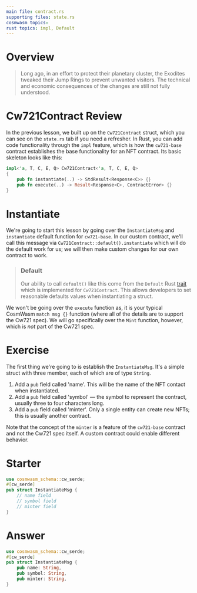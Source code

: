 ```yaml
---
main file: contract.rs
supporting files: state.rs
cosmwasm topics:
rust topics: impl, Default
---
```


# Overview
> Long ago, in an effort to protect their planetary cluster, the Exodites tweaked their Jump Rings to prevent unwanted visitors. The technical and economic consequences of the changes are still not fully understood.

# Cw721Contract Review
In the previous lesson, we built up on the `Cw721Contract` struct, which you can see on the `state.rs` tab if you need a refresher. In Rust, you can add code functionality through the `impl` feature, which is how the `cw721-base` contract establishes the base functionality for an NFT contract. Its basic skeleton looks like this:

```rust
impl<'a, T, C, E, Q> Cw721Contract<'a, T, C, E, Q>
{
    pub fn instantiate(..) -> StdResult<Response<C>> {}
    pub fn execute(..) -> Result<Response<C>, ContractError> {}
}
```

# Instantiate
We're going to start this lesson by going over the `InstantiateMsg` and `instantiate` default function for `cw721-base`. In our custom contract, we'll call this message via `Cw721Contract::default().instantiate` which will do the default work for us; we will then make custom changes for our own contract to work.

> ### Default
> Our ability to call `default()` like this come from the `Default` Rust [trait](https://doc.rust-lang.org/std/default/trait.Default.html)<ExternalLink> which is implemented for `Cw721Contract`. This allows developers to set reasonable defaults values when instantiating a struct.

We won't be going over the `execute` function as, it is your typical CosmWasm `match msg {}` function (where all of the details are to support the Cw721 spec). We will go specifically over the `Mint` function, however, which is *not* part of the Cw721 spec.

# Exercise
The first thing we're going to is establish the `InstantiateMsg`. It's a simple struct with three member, each of which are of type `String`.

1. Add a `pub` field called 'name'. This will be the name of the NFT contact when instantiated.
2. Add a `pub` field called 'symbol' &mdash; the symbol to represent the contract, usually three to four characters long.
3. Add a `pub` field called 'minter'. Only a single entity can create new NFTs; this is usually another contract.

Note that the concept of the `minter` is a feature of the `cw721-base` contract and not the Cw721 spec itself. A custom contract could enable different behavior.


# Starter
```rust
use cosmwasm_schema::cw_serde;
#[cw_serde]
pub struct InstantiateMsg {
    // name field
    // symbol field 
    // minter field
}
```

# Answer
```rust
use cosmwasm_schema::cw_serde;
#[cw_serde]
pub struct InstantiateMsg {
    pub name: String,
    pub symbol: String,
    pub minter: String,
}
```